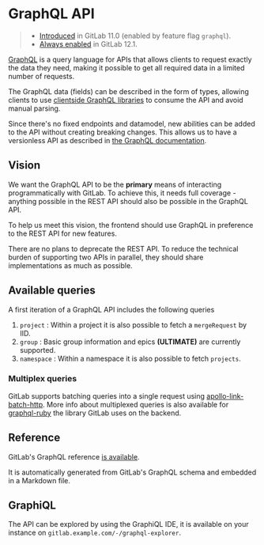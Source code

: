 # GraphQL API

> - [Introduced][ce-19008] in GitLab 11.0 (enabled by feature flag `graphql`).
> - [Always enabled](https://gitlab.com/gitlab-org/gitlab-foss/merge_requests/30444)
  in GitLab 12.1.

[GraphQL](https://graphql.org/) is a query language for APIs that
allows clients to request exactly the data they need, making it
possible to get all required data in a limited number of requests.

The GraphQL data (fields) can be described in the form of types,
allowing clients to use [clientside GraphQL
libraries](https://graphql.org/code/#graphql-clients) to consume the
API and avoid manual parsing.

Since there's no fixed endpoints and datamodel, new abilities can be
added to the API without creating breaking changes. This allows us to
have a versionless API as described in [the GraphQL
documentation](https://graphql.org/learn/best-practices/#versioning).

## Vision

We want the GraphQL API to be the **primary** means of interacting
programmatically with GitLab. To achieve this, it needs full coverage - anything
possible in the REST API should also be possible in the GraphQL API.

To help us meet this vision, the frontend should use GraphQL in preference to
the REST API for new features.

There are no plans to deprecate the REST API. To reduce the technical burden of
supporting two APIs in parallel, they should share implementations as much as
possible.

## Available queries

A first iteration of a GraphQL API includes the following queries

1. `project` : Within a project it is also possible to fetch a `mergeRequest` by IID.
1. `group` : Basic group information and epics **(ULTIMATE)** are currently supported.
1. `namespace` : Within a namespace it is also possible to fetch `projects`.

### Multiplex queries

GitLab supports batching queries into a single request using
[apollo-link-batch-http](https://www.apollographql.com/docs/link/links/batch-http/). More
info about multiplexed queries is also available for
[graphql-ruby](https://graphql-ruby.org/queries/multiplex.html) the
library GitLab uses on the backend.

## Reference

GitLab's GraphQL reference [is available](reference/index.md).

It is automatically generated from GitLab's GraphQL schema and embedded in a Markdown file.

## GraphiQL

The API can be explored by using the GraphiQL IDE, it is available on your
instance on `gitlab.example.com/-/graphql-explorer`.

[ce-19008]: https://gitlab.com/gitlab-org/gitlab-foss/merge_requests/19008
[features-api]: ../features.md
